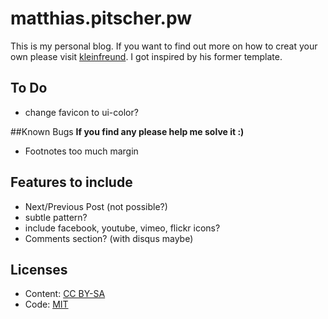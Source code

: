 # matthias.pitscher.pw
This is my personal blog. If you want to find out more on how to creat your own please visit [kleinfreund](http://hey.kleinfreund.de). I got inspired by his former template.


## To Do
- change favicon to ui-color?


##Known Bugs
**If you find any please help me solve it :)**
- Footnotes too much margin 




## Features to include
- Next/Previous Post (not possible?)
- subtle pattern?
- include facebook, youtube, vimeo, flickr icons?
- Comments section? (with disqus maybe)

## Licenses

- Content: [CC BY-SA](http://creativecommons.org/licenses/by-sa/3.0/)
- Code: [MIT](http://opensource.org/licenses/mit-license.php)
